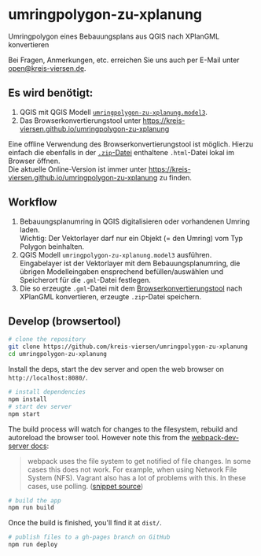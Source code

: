 # umringpolygon-zu-xplanung
Umringpolygon eines Bebauungsplans aus QGIS nach XPlanGML konvertieren

Bei Fragen, Anmerkungen, etc. erreichen Sie uns auch per E-Mail unter [open@kreis-viersen.de]( mailto:open@kreis-viersen.de?subject=umringpolygon-zu-xplanung ).

## Es wird benötigt:
1. QGIS mit QGIS Modell [`umringpolygon-zu-xplanung.model3`](https://github.com/kreis-viersen/umringpolygon-zu-xplanung/releases/download/v0.5.0/umringpolygon-zu-xplanung_v0_5_0.zip).
2. Das Browserkonvertierungstool unter https://kreis-viersen.github.io/umringpolygon-zu-xplanung

Eine offline Verwendung des Browserkonvertierungstool ist möglich. Hierzu einfach die ebenfalls in der [`.zip`-Datei](https://github.com/kreis-viersen/umringpolygon-zu-xplanung/releases/download/v0.5.0/umringpolygon-zu-xplanung_v0_5_0.zip) enthaltene `.html`-Datei lokal im Browser öffnen.<br>Die aktuelle Online-Version ist immer unter https://kreis-viersen.github.io/umringpolygon-zu-xplanung zu finden.

## Workflow

1. Bebauungsplanumring in QGIS digitalisieren oder vorhandenen Umring laden.<br>Wichtig: Der Vektorlayer darf nur ein Objekt (= den Umring) vom Typ Polygon beinhalten.
2. QGIS Modell `umringpolygon-zu-xplanung.model3` ausführen.<br>Eingabelayer ist der Vektorlayer mit dem Bebauungsplanumring, die übrigen Modelleingaben ensprechend befüllen/auswählen und Speicherort für die `.gml`-Datei festlegen.
3. Die so erzeugte `.gml`-Datei mit dem [Browserkonvertierungstool](https://kreis-viersen.github.io/umringpolygon-zu-xplanung) nach XPlanGML konvertieren, erzeugte `.zip`-Datei speichern.

## Develop (browsertool)

```bash
# clone the repository
git clone https://github.com/kreis-viersen/umringpolygon-zu-xplanung
cd umringpolygon-zu-xplanung
```
Install the deps, start the dev server and open the web browser on `http://localhost:8080/`.

```bash
# install dependencies
npm install
# start dev server
npm start
```

The build process will watch for changes to the filesystem, rebuild and autoreload the browser tool. However note this from the [webpack-dev-server docs](https://webpack.js.org/configuration/dev-server/):

> webpack uses the file system to get notified of file changes. In some cases this does not work. For example, when using Network File System (NFS). Vagrant also has a lot of problems with this. In these cases, use polling. ([snippet source](https://webpack.js.org/configuration/dev-server/#devserverwatchoptions-))

```bash
# build the app
npm run build
```
Once the build is finished, you'll find it at `dist/`.

```bash
# publish files to a gh-pages branch on GitHub
npm run deploy
```
